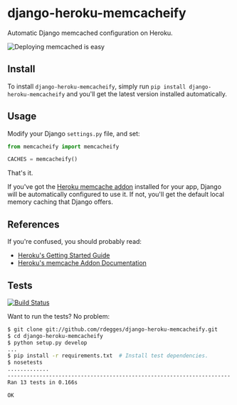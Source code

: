 # django-heroku-memcacheify

Automatic Django memcached configuration on Heroku.


![Deploying memcached is easy](https://github.com/rdegges/django-heroku-memcacheify/raw/master/assets/memcacheify.jpg)


## Install

To install ``django-heroku-memcacheify``, simply run
``pip install django-heroku-memcacheify`` and you'll get the latest version
installed automatically.


## Usage

Modify your Django ``settings.py`` file, and set:

``` python
from memcacheify import memcacheify

CACHES = memcacheify()
```

That's it.

If you've got the [Heroku memcache addon](https://addons.heroku.com/memcache)
installed for your app, Django will be automatically configured to use it. If
not, you'll get the default local memory caching that Django offers.


## References

If you're confused, you should probably read:

- [Heroku's Getting Started Guide](http://devcenter.heroku.com/articles/django)
- [Heroku's memcache Addon Documentation](https://devcenter.heroku.com/articles/memcache#using_memcache_from_python)


## Tests

[![Build Status](https://secure.travis-ci.org/rdegges/django-heroku-memcacheify.png?branch=master)](http://travis-ci.org/rdegges/django-heroku-memcacheify)

Want to run the tests? No problem:

``` bash
$ git clone git://github.com/rdegges/django-heroku-memcacheify.git
$ cd django-heroku-memcacheify
$ python setup.py develop
...
$ pip install -r requirements.txt  # Install test dependencies.
$ nosetests
.............
----------------------------------------------------------------------
Ran 13 tests in 0.166s

OK
```
